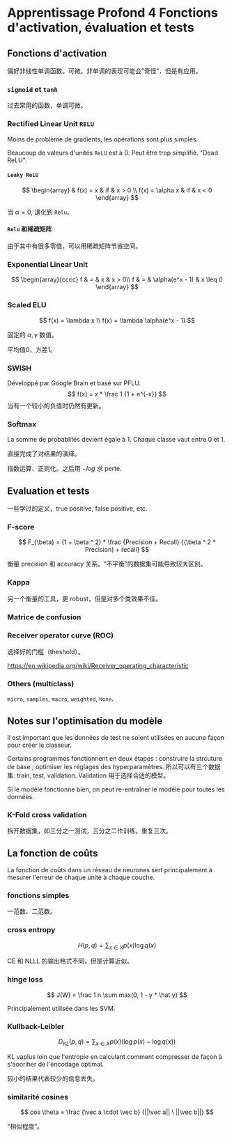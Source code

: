 # Apprentissage Profond 4 Fonctions d'activation, évaluation et tests

## Fonctions d'activation

偏好非线性单调函数。可微。非单调的表现可能会“奇怪”，但是有应用。

### `sigmoid` et `tanh`

过去常用的函数，单调可微。

### Rectified Linear Unit `RELU`

Moins de problème de gradients, les opérations sont plus simples.

Beaucoup de valeurs d'unités `ReLU` est à 0. Peut être trop simplifié. "Dead ReLU".

#### `Leaky ReLU`

$$
\begin{array}
& f(x) = x & if & x > 0 \\
f(x) = \alpha x & if & x < 0
\end{array}
$$

当 $\alpha = 0$, 退化到 `Relu`。

#### `Relu` 和稀疏矩阵

由于其中有很多零值，可以用稀疏矩阵节省空间。

### Exponential Linear Unit

$$
\begin{array}{cccc}
f & = & x & x > 0\\
f & = & \alpha(e^x - 1) & x \leq 0
\end{array}
$$

### Scaled ELU

$$
f(x) = \lambda x \\
f(x) = \lambda \alpha(e^x - 1)
$$

固定的 $\alpha, \gamma$ 数值。

平均值0，方差1。

### SWISH

Développé par Google Brain et basé sur PFLU.
$$
f(x) = x * \frac 1 {1 + e^{-x}}
$$
当有一个较小的负值时仍然有更新。

### Softmax

La somme de probablités devient égale à 1. Chaque classe vaut entre 0 et 1.

直接完成了对结果的演绎。

指数运算、正则化。之后用 $-log$ 求 perte.



## Evaluation et tests

一些学过的定义，true positive, false positive, etc.

### F-score

$$
F_{\beta} = (1 + \beta ^ 2) * \frac {Precision + Recall} {(\beta ^ 2 * Precision) + recall}
$$

衡量 precision 和 accuracy 关系。“不平衡”的数据集可能导致较大区别。

### Kappa

另一个衡量的工具，更 robust，但是对多个类效果不佳。

### Matrice de confusion

### Receiver operator curve (ROC)

选择好的门槛（theshold）。

https://en.wikipedia.org/wiki/Receiver_operating_characteristic

### Others (multiclass)

`micro`, `samples`, `macro`, `weighted`, `None`.

## Notes sur l'optimisation du modèle

Il est important que les données de test ne soient utilisées en aucune façon pour créer le classeur.

Certains programmes fonctionnent en deux étapes : construire la strcuture de base ; optimiser les réglages des hyperparamètres.
所以可以有三个数据集: train, test, validation. Validation 用于选择合适的模型。

Si le modèle fonctionne bien, on peut re-entraîner le modèle pour toutes les données.

### K-Fold cross validation

拆开数据集，如三分之一测试，三分之二作训练。重复三次。

## La fonction de coûts

La fonction de coûts dans un réseau de neurones sert principalement à mesurer l'erreur de chaque unité à chaque couche.

### fonctions simples

一范数、二范数。

### cross entropy

$$
H(p, q) = \sum_{x \in X} p(x) \log q(x)
$$

CE 和 NLLL 的输出格式不同，但是计算近似。

### hinge loss

$$
J(W) = \frac 1 n \sum max(0, 1 - y * \hat y)
$$

Principalement utilisée dans les SVM.

### Kullback-Leibler

$$
D_{KL}(p, q) = \sum_{x \in X} {p(x)(\log p(x) -\log q(x))}
$$

KL vaplus loin que l'entropie en calculant comment compresser de façon à s'aooriher de l'encodage optimal.

较小的结果代表较少的信息丢失。

### similarité cosines

$$
cos \theta = \frac {\vec a \cdot \vec b} {||\vec a|| \ ||\vec b||}
$$

“相似程度”。